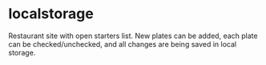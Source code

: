 # localstorage
Restaurant site with open starters list. New plates can be added, each plate can be checked/unchecked, and all changes are being saved in local storage.
